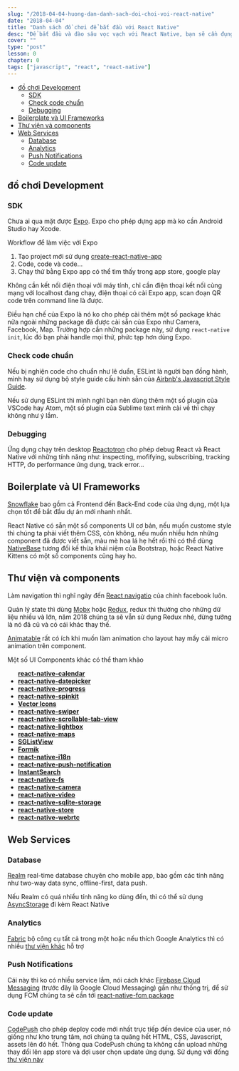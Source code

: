 ```yaml
---
slug: "/2018-04-04-huong-dan-danh-sach-doi-choi-voi-react-native"
date: "2018-04-04"
title: "Danh sách đồ chơi để bắt đầu với React Native"
desc: "Để bắt đầu và đào sâu vọc vạch với React Native, bạn sẽ cần đụng tới những món đồ chơi sau"
cover: ""
type: "post"
lesson: 0
chapter: 0
tags: ["javascript", "react", "react-native"]
---
```


<!-- TOC -->

- [đồ chơi Development](#đồ-chơi-development)
  - [SDK](#sdk)
  - [Check code chuẩn](#check-code-chuẩn)
  - [Debugging](#debugging)
- [Boilerplate và UI Frameworks](#boilerplate-và-ui-frameworks)
- [Thư viện và components](#thư-viện-và-components)
- [Web Services](#web-services)
  - [Database](#database)
  - [Analytics](#analytics)
  - [Push Notifications](#push-notifications)
  - [Code update](#code-update)

<!-- /TOC -->

## đồ chơi Development

### SDK

Chưa ai qua mặt được [Expo](https://expo.io/). Expo cho phép dựng app mà ko cần Android Studio hay Xcode.

Workflow để làm việc với Expo

1. Tạo project mới sử dụng [create-react-native-app](https://github.com/react-community/create-react-native-app)
2. Code, code và code...
3. Chạy thử bằng Expo app có thể tìm thấy trong app store, google play

Không cần kết nối điện thoại với máy tính, chỉ cần điện thoại kết nối cùng mạng với localhost đang chạy, điện thoại có cài Expo app, scan đoạn QR code trên command line là được.

Điều hạn chế của Expo là nó ko cho phép cài thêm một số package khác nữa ngoài những package đã được cài sẵn của Expo như Camera, Facebook, Map. Trường hợp cần những package này, sử dụng `react-native init`, lúc đó bạn phải handle mọi thứ, phức tạp hơn dùng Expo.

### Check code chuẩn

Nếu bị nghiện code cho chuẩn như lê duẩn, ESLint là người bạn đồng hành, mình hay sử dụng bộ style guide cấu hình sẵn của [Airbnb's Javascript Style Guide](https://github.com/airbnb/javascript).

Nếu sử dụng ESLint thì mình nghĩ bạn nên dùng thêm một số plugin của VSCode hay Atom, một số plugin của Sublime text mình cài về thì chạy không như ý lắm.

### Debugging

Ứng dụng chạy trên desktop [Reactotron](https://infinite.red/reactotron) cho phép debug React và React Native với những tính năng như: inspecting, mofifying, subscribing, tracking HTTP, đo performance ứng dụng, track error...

## Boilerplate và UI Frameworks

[Snowflake](https://github.com/bartonhammond/snowflake) bao gồm cả Frontend đến Back-End code của ứng dụng, một lựa chọn tốt để bắt đầu dự án mới nhanh nhất.

React Native có sẵn một số components UI cơ bản, nếu muốn custome style thì chúng ta phải viết thêm CSS, còn không, nếu muốn nhiều hơn những component đã được viết sẵn, màu mè hoa lá hẹ hết rồi thì có thể dùng [NativeBase](https://nativebase.io/) tương đối kế thừa khái niệm của Bootstrap, hoặc React Native Kittens có một số components cũng hay ho.

## Thư viện và components

Làm navigation thì nghĩ ngày đến [React navigatio](https://reactnavigation.org/) của chính facebook luôn.

Quản lý state thì dùng [Mobx](http://mobx.js.org/) hoặc [Redux](http://redux.js.org/), redux thì thường cho những dữ liệu nhiều và lớn, năm 2018 chúng ta sẽ vẫn sử dụng Redux nhé, đừng tưởng là nó đã cũ và có cái khác thay thế.

[Animatable](https://github.com/oblador/react-native-animatable) rất có ích khi muốn làm animation cho layout hay mấy cái micro animation trên component.

Một số UI Components khác có thể tham khảo

<ul>
<a href="https://github.com/christopherdro/react-native-calendar" rel="external" target="_blank" rel="noopener noreferrer"><strong>react-native-calendar</strong></a></li>
<li>
<a href="https://github.com/xgfe/react-native-datepicker" target="_self"><strong>react-native-</strong></a><a href="https://github.com/xgfe/react-native-datepicker" target="_self"><strong>datepicker</strong></a></li>
<li>
<a href="https://github.com/oblador/react-native-progress" rel="external" target="_blank"><strong>react-native-progress</strong></a></li>
<li>
<a href="https://github.com/maxs15/react-native-spinkit" rel="external" target="_blank"><strong>react-native-spinkit</strong></a></li>
<li>
<a href="https://github.com/oblador/react-native-vector-icons" rel="external" target="_blank"><strong>Vector Icons</strong></a></li>
<li>
<a href="https://github.com/leecade/react-native-swiper" rel="external" target="_blank"><strong>react-native-swiper</strong></a></li>
<li>
<a href="https://github.com/skv-headless/react-native-scrollable-tab-view" rel="external" target="_blank"><strong>react-native-scrollable-tab-view</strong></a></li>
<li>
<a href="https://github.com/oblador/react-native-lightbox" rel="external" target="_blank"><strong>react-native-lightbox</strong></a></li>
<li>
<a href="https://github.com/airbnb/react-native-maps" rel="external" target="_blank"><strong>react-native-maps</strong></a></li>
<li>
<a href="https://github.com/sghiassy/react-native-sglistview" rel="external" target="_blank"><strong>SGListView</strong></a></li>
<li>
<a href="https://github.com/jaredpalmer/formik" rel="external" target="_blank"><strong>Formik</strong></a></li>
<li>
<a href="https://github.com/AlexanderZaytsev/react-native-i18n" rel="external" target="_blank"><strong>react-native-i18n</strong></a></li>
<li>
<a href="https://github.com/zo0r/react-native-push-notification" rel="external" target="_blank"><strong>react-native-push-notification</strong></a></li>
<li>
<strong><a href="https://community.algolia.com/react-instantsearch/" rel="external" target="_blank">InstantSearch</a></strong></li>
<li>
<a href="https://github.com/itinance/react-native-fs" rel="external" target="_blank"><strong>react-native-fs</strong></a></li>
<li>
<strong><a href="https://github.com/lwansbrough/react-native-camera" rel="external" target="_blank">react-native-camera</a></strong></li>
<li>
<strong><a href="https://github.com/react-native-community/react-native-video" rel="external" target="_blank">react-native-video</a></strong></li>
<li>
<strong><a href="https://github.com/andpor/react-native-sqlite-storage" rel="external" target="_blank">react-native-</a><a href="https://github.com/andpor/react-native-sqlite-storage" rel="external" target="_blank">sqlite</a><a href="https://github.com/andpor/react-native-sqlite-storage" rel="external" target="_blank">-storage</a></strong></li>
<li>
<a href="https://github.com/thewei/react-native-store" rel="external" target="_blank"><strong>react-native-store</strong></a></li>
<li>
<strong><a href="https://github.com/oney/react-native-webrtc" rel="external" target="_blank">react-native-</a><a href="https://github.com/oney/react-native-webrtc" rel="external" target="_blank">webrtc</a></strong></li>
</ul>


## Web Services

### Database

[Realm](https://realm.io/) real-time database chuyên cho mobile app, bào gồm các tính năng như two-way data sync, offline-first, data push.

Nếu Realm có quá nhiều tính năng ko dùng đến, thì có thể sử dụng [AsyncStorage](https://facebook.github.io/react-native/docs/asyncstorage.html) đi kèm React Native

### Analytics

[Fabric](https://get.fabric.io/) bộ công cụ tất cả trong một hoặc nếu thích Google Analytics thì có nhiều [thư viện khác](https://github.com/idehub/react-native-google-analytics-bridge) hỗ trợ

### Push Notifications

Cái này thì ko có nhiều service lắm, nói cách khác [Firebase Cloud Messaging](https://firebase.google.com/docs/cloud-messaging/) (trước đây là Google Cloud Messaging) gần như thống trị, để sử dụng FCM chúng ta sẽ cần tới [react-native-fcm package](https://github.com/evollu/react-native-fcm)

### Code update

[CodePush](https://microsoft.github.io/code-push/) cho phép deploy code mới nhất trực tiếp đến device của user, nó giống như kho trung tâm, nơi chúng ta quăng hết HTML, CSS, Javascript, assets lên đó hết. Thông qua CodePush chúng ta không cần upload những thay đổi lên app store và đợi user chọn update ứng dụng. Sử dụng với đống [thư viện này](https://github.com/Microsoft/react-native-code-push) 
